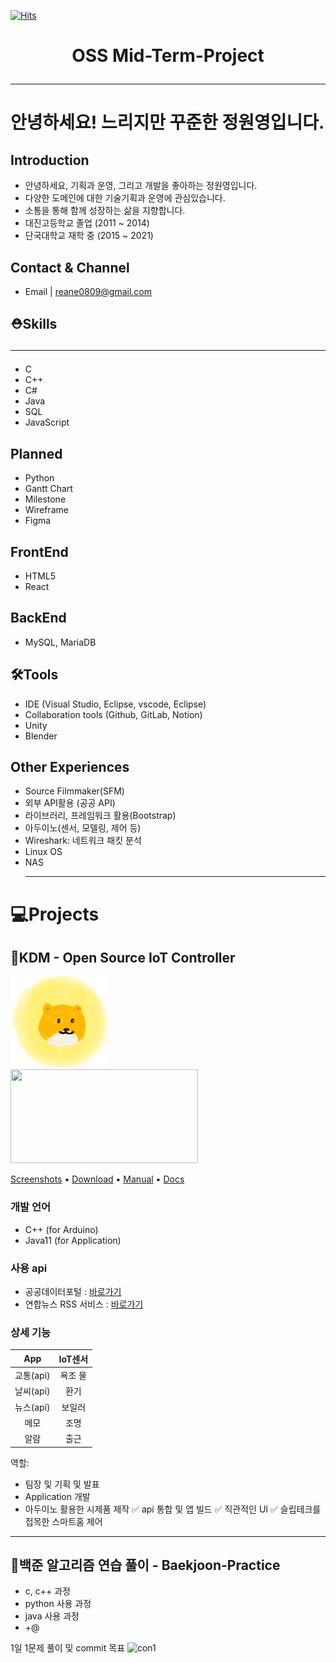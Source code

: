 [![Hits](https://hits.seeyoufarm.com/api/count/incr/badge.svg?url=https%3A%2F%2Fgithub.com%2Fgjbae1212%2Fhit-counter)](https://hits.seeyoufarm.com)
# <div align="center"> OSS Mid-Term-Project</div><hr/> 

# 안녕하세요! 느리지만 꾸준한 정원영입니다.
## Introduction
- 안녕하세요, 기획과 운영, 그리고 개발을 좋아하는 정원영입니다.
- 다양한 도메인에 대한 기술기획과 운영에 관심있습니다.
- 소통을 통해 함께 성장하는 삶을 지향합니다.
- 대진고등학교 졸업 (2011 ~ 2014)
- 단국대학교 재학 중 (2015 ~ 2021)

## Contact & Channel
- Email | <reane0809@gmail.com>
## ⛑Skills<hr/>
- C
- C++
- C#
- Java
- SQL
- JavaScript
## Planned
- Python
- Gantt Chart
- Milestone
- Wireframe
- Figma
## FrontEnd
- HTML5
- React
## BackEnd
- MySQL, MariaDB
## 🛠Tools
- IDE (Visual Studio, Eclipse, vscode, Eclipse)
- Collaboration tools (Github, GitLab, Notion)
- Unity
- Blender


## Other Experiences
- Source Filmmaker(SFM)
- 외부 API활용 (공공 API)
- 라이브러리, 프레임워크 활용(Bootstrap)
- 아두이노(센서, 모델링, 제어 등)
- Wireshark: 네트워크 패킷 분석
- Linux OS
- NAS<hr/>

# 💻Projects

## 💎KDM - Open Source IoT Controller  
<img src="https://github.com/reane0809/Mid-Term-Project/blob/main/manual/img/logo.png" width="155" height="146"></img>    
<img src="https://user-images.githubusercontent.com/57868072/166896286-2c2a3b53-031a-45e5-a1f4-96d706235027.png" width="300" height="150"></img>    


[Screenshots](https://github.com/reane0809/Mid-Term-Project/wiki/Screenshots) • [Download](https://github.com/reane0809/Mid-Term-Project/releases/tag/1.0) • [Manual](https://github.com/reane0809/Mid-Term-Project/blob/main/manual/ko.md) • [Docs](https://github.com/reane0809/Mid-Term-Project/blob/main/docs/%EA%B8%B0%ED%9A%8D-%EC%84%A4%EA%B3%84.pdf)

### 개발 언어
- C++ (for Arduino)   
- Java11 (for Application)

### 사용 api
- 공공데이터포털 : [바로가기](https://www.data.go.kr/)   
- 연합뉴스 RSS 서비스 : [바로가기](https://www.yonhapnewstv.co.kr/add/rss)

### 상세 기능
|App|IoT센서|
|:---:|:---:|
|교통(api)|욕조 물|
|날씨(api)|환기|
|뉴스(api)|보일러|
|메모|조명|
|알람|출근|

역할:    

- 팀장 및 기획 및 발표
- Application 개발
- 아두이노 활용한 시제품 제작
✅ api 통합 및 앱 빌드
✅ 직관적인 UI
✅ 슬립테크를 접목한 스마트홈 제어


<hr/>

## 💎백준 알고리즘 연습 풀이 - Baekjoon-Practice


- c, c++ 과정 
- python 사용 과정
- java 사용 과정
- +@

1일 1문제 풀이 및 commit 목표
![con1](https://user-images.githubusercontent.com/57868072/166904362-fa66cba0-4c39-4803-bb78-71be85b2749b.PNG)

